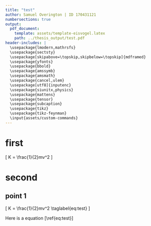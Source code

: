 ```yaml
---
title: "test"
author: Samuel Overington | ID 170431121
numbersections: true
output:
  pdf_document:
    template: assets/template-eisvogel.latex
    path: ../thesis_output/test.pdf
header-includes: |
  \usepackage{lmodern,mathrsfs}
  \usepackage{sectsty}
  \usepackage[skipabove=\topskip,skipbelow=\topskip]{mdframed}
  \usepackage{yfonts}
  \usepackage{bbold}
  \usepackage{amssymb}
  \usepackage{amsmath}
  \usepackage{cancel,ulem}
  \usepackage[utf8]{inputenc}
  \usepackage{siunitx,physics}
  \usepackage{mattens}
  \usepackage{tensor}
  \usepackage{subcaption}
  \usepackage{tikz}
  \usepackage{tikz-feynman}
  \input{assets/custom-commands}
---
```


# first
\[
  K = \frac{1}{2}mv^2
\]

# second
## point 1
\[
  K = \frac{1}{2}mv^2 \taglabel{eq:test}
\]


Here is a equation [\ref{eq:test}]

